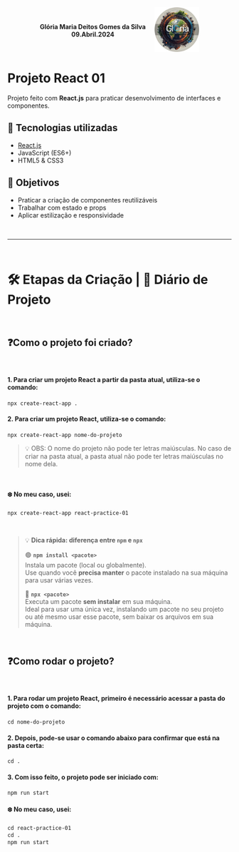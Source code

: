 <div align="center" style="display: flex; justify-content: center; align-items: center; gap: 20px; flex-wrap: wrap;">
  <div>
    <h4>Glória Maria Deitos Gomes da Silva <br> 09.Abril.2024</h4>
  </div>
  <div>
    <img src="https://github.com/gloriadeitos/gloriadeitos/blob/main/img/gloriadeitos-logo.png" alt="gloriadeitos-logo" height="100">
  </div>
</div>

# Projeto React 01
Projeto feito com **React.js** para praticar desenvolvimento de interfaces e componentes.

## 🚀 Tecnologias utilizadas

- [React.js](https://reactjs.org/)
- JavaScript (ES6+)
- HTML5 & CSS3

## 🎯 Objetivos

- Praticar a criação de componentes reutilizáveis
- Trabalhar com estado e props
- Aplicar estilização e responsividade

<br>

---

<br>


# 🛠️ Etapas da Criação | 📓 Diário de Projeto

<br>

## ❓Como o projeto foi criado?

<br>

#### 1. Para criar um projeto React a partir da pasta atual, utiliza-se o comando:
```
npx create-react-app .
```

#### 2. Para criar um projeto React, utiliza-se o comando:

```
npx create-react-app nome-do-projeto
```

> 💡 OBS: O nome do projeto não pode ter letras maiúsculas. No caso de criar na pasta atual, a pasta atual não pode ter letras maiúsculas no nome dela.

<br>

#### ❄️ No meu caso, usei:

```
npx create-react-app react-practice-01
```

<br>

> 💡 **Dica rápida: diferença entre `npm` e `npx`**
>
> 🟢 **`npm install <pacote>`**  
> Instala um pacote (local ou globalmente).  
> Use quando você **precisa manter** o pacote instalado na sua máquina
> para usar várias vezes.
>
> 🔵 **`npx <pacote>`**  
> Executa um pacote **sem instalar** em sua máquina.  
> Ideal para usar uma única vez, instalando um pacote no seu projeto ou 
> até mesmo usar esse pacote, sem baixar os arquivos em sua máquina.

<br>

## ❓Como rodar o projeto?

<br>

#### 1. Para rodar um projeto React, primeiro é necessário acessar a pasta do projeto com o comando:

```
cd nome-do-projeto
```

#### 2. Depois, pode-se usar o comando abaixo para confirmar que está na pasta certa:

```
cd .
```

#### 3. Com isso feito, o projeto pode ser iniciado com:

```
npm run start
```

#### ❄️ No meu caso, usei:

```
cd react-practice-01
cd .
npm run start
```
